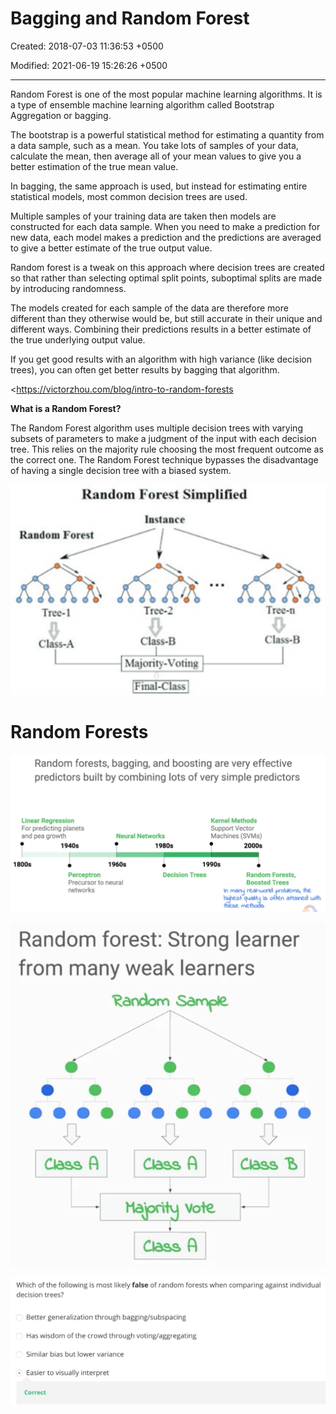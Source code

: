 # Bagging and Random Forest

Created: 2018-07-03 11:36:53 +0500

Modified: 2021-06-19 15:26:26 +0500

---

Random Forest is one of the most popular machine learning algorithms. It is a type of ensemble machine learning algorithm called Bootstrap Aggregation or bagging.



The bootstrap is a powerful statistical method for estimating a quantity from a data sample, such as a mean. You take lots of samples of your data, calculate the mean, then average all of your mean values to give you a better estimation of the true mean value.



In bagging, the same approach is used, but instead for estimating entire statistical models, most common decision trees are used.



Multiple samples of your training data are taken then models are constructed for each data sample. When you need to make a prediction for new data, each model makes a prediction and the predictions are averaged to give a better estimate of the true output value.



Random forest is a tweak on this approach where decision trees are created so that rather than selecting optimal split points, suboptimal splits are made by introducing randomness.



The models created for each sample of the data are therefore more different than they otherwise would be, but still accurate in their unique and different ways. Combining their predictions results in a better estimate of the true underlying output value.



If you get good results with an algorithm with high variance (like decision trees), you can often get better results by bagging that algorithm.



<https://victorzhou.com/blog/intro-to-random-forests



**What is a Random Forest?**

The Random Forest algorithm uses multiple decision trees with varying subsets of parameters to make a judgment of the input with each decision tree. This relies on the majority rule choosing the most frequent outcome as the correct one. The Random Forest technique bypasses the disadvantage of having a single decision tree with a biased system.

![Random Forest Simplified Random Forest Tree- I Class-A Instance Tree-2 Class-B Majority-Voting Fma -Class Tree-n 0 Class-B ](media/Bagging-and-Random-Forest-image1.png)

# Random Forests



![Random forests, bagging, and boosting are very effective predictors built by combining lots of very simple predictors Linear Regression For predicting planets and pea growth 1940s 1800s Kernel Methods Support Vector Machines (SVMs) Neural Networks 1980s 1960s 1990s Perceptron Precursor to neural networks Decision Trees 2000s Random Forests, Boosted Trees h many the h&est q-*is oeren aftaæd with ](media/Bagging-and-Random-Forest-image2.png)



![Random forest: Strong learner from many weak learners Random Sarve Class A o CBss A vote CBss A o Class ](media/Bagging-and-Random-Forest-image3.png)



![Which of the following is most likely false of random forests when comparing against individual decision trees? Better generalization through bagging/subspacing Has wisdom of the crowd through voting/aggregating Similar bias but lower variance Easier to visually interpret Correct ](media/Bagging-and-Random-Forest-image4.png)






